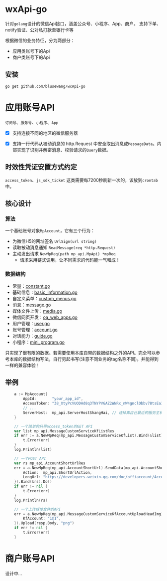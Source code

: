 # wxApi-go

针对`golang`设计的微信Api接口，涵盖公众号、小程序、App、商户。
支持下单、notify验证、公对私打款至银行卡等

根据微信的业务特征，分为两部分：
- 应用类账号下的Api
- 商户类账号下的Api

## 安装
	go get github.com/blusewang/wxApi-go

# 应用账号API
`订阅号`、`服务号`、`小程序`、`App`
- [x] 支持连接不同的地区的微信服务器
- [x] 支持一行代码从被动消息的 http.Request 中安全取出消息成`MessageData`。内部实现了识别并解密消息、校验请求的`Query`数据。


## 时效性凭证安置方式约定
`access_token`、`js_sdk_ticket` 这类需要每7200秒刷新一次的，该放到`crontab`中。

## 核心设计
### 算法
一个基础账号对象`MpAccount`，它有三个行为：
- 为微信H5的网址签名 `UrlSign(url string)`
- 读取被动消息通知 `ReadMessage(req *http.Request)`
- 主动发出请求 `NewMpReq(path mp_api.MpApi) *mpReq`
    - 请求采用链式调用，让不同需求的代码能一气和成！

### 数据结构
- 常量：[constant.go](https://github.com/blusewang/wxApi-go/blob/master/mp_api/constant.go)
- 基础信息：[basic_information.go](https://github.com/blusewang/wxApi-go/blob/master/mp_api/basic_information.go)
- 自定义菜单：[custom_menus.go](https://github.com/blusewang/wxApi-go/blob/master/mp_api/custom_menus.go)
- 消息：[message.go](https://github.com/blusewang/wxApi-go/blob/master/mp_api/message.go)
- 媒体文件上传：[media.go](https://github.com/blusewang/wxApi-go/blob/master/mp_api/media.go)
- 微信网页开发：[oa_web_apps.go](https://github.com/blusewang/wxApi-go/blob/master/mp_api/oa_web_apps.go)
- 用户管理：[user.go](https://github.com/blusewang/wxApi-go/blob/master/mp_api/user.go)
- 账号管理：[account.go](https://github.com/blusewang/wxApi-go/blob/master/mp_api/account.go)
- 对话能力：[guide.go](https://github.com/blusewang/wxApi-go/blob/master/mp_api/guide.go)
- 小程序：[mini_program.go](https://github.com/blusewang/wxApi-go/blob/master/mp_api/mini_program.go)

只实现了很有限的数据。若需要使用本库自带的数据结构之外的API。完全可以参考本库的数据结构写法，自行另起书写(注意不同业务的tag名称不同)。并能得到一样的兼容体验！

## 举例
```go
	a := MpAccount{
		AppId:       "your_app_id",
		AccessToken: "38_XtyPcVUODHd8q3TNYPVGAZ2WNRx_nW4gnclObbv78tsEa1Y_bwdkLALDMEb4372wYqcC_CanjU9O0Zw4MqHiqxrIukk_G4ElAUxyv_ASOb0V2y8647cbxbYU-G8CbtnPdLNub8NrqtUVrSTnWAPaAGALPE",
        // ...
		ServerHost:  mp_api.ServerHostShangHai, // 选择离自己最近的服务主机
	}

    // 一个简单的只带access_token的GET API
	var list mp_api.MessageCustomServiceKfListRes
	if err := a.NewMpReq(mp_api.MessageCustomServiceKfList).Bind(&list).Do(); err != nil {
		t.Error(err)
	}
	log.Println(list)

    // 一个POST API
	var rs mp_api.AccountShortUrlRes
	err = a.NewMpReq(mp_api.AccountShortUrl).SendData(mp_api.AccountShortUrlData{
		Action:  mp_api.ShortUrlAction,
		LongUrl: "https://developers.weixin.qq.com/doc/offiaccount/Account_Management/URL_Shortener.html",
	}).Bind(&rs).Do()
	if err != nil {
		t.Error(err)
	}
	log.Println(rs)

    // 一个上传媒体文件的API
	err = a.NewMpReq(mp_api.MessageCustomServiceKfAccountUploadHeadImg).Query(mp_api.MessageCustomServiceKfAccountUploadHeadImgQuery{
		KfAccount: "1@1",
	}).Upload(resp.Body, "png")
	if err != nil {
		t.Error(err)
	}
```

# 商户账号API
设计中...
